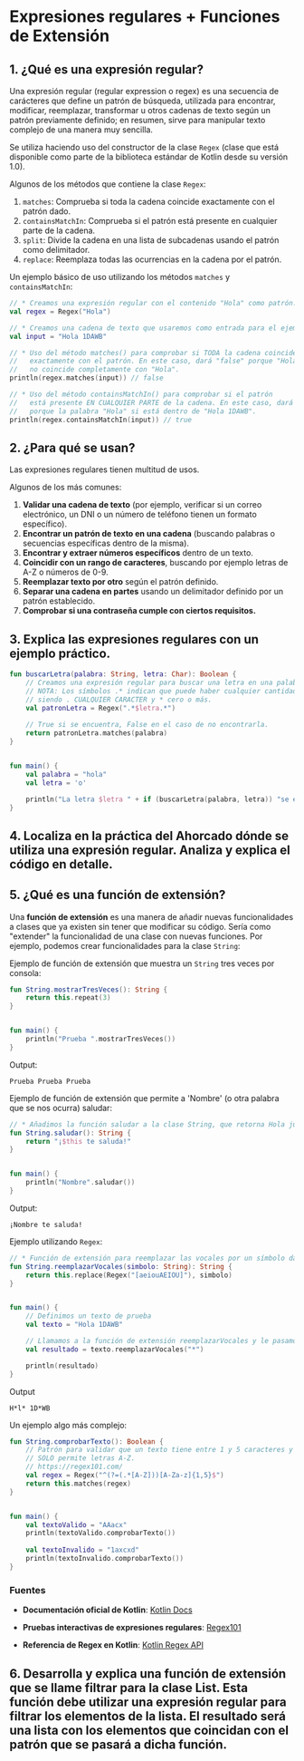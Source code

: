 # Expresiones regulares + Funciones de Extensión

## 1. ¿Qué es una expresión regular?
Una expresión regular (regular expression o regex) es una secuencia de carácteres que define un patrón de búsqueda, utilizada para encontrar, modificar, reemplazar, transformar u otros cadenas de texto según un patrón previamente definido; en resumen, sirve para manipular texto complejo de una manera muy sencilla.

Se utiliza haciendo uso del constructor de la clase `Regex` (clase que está disponible como parte de la biblioteca estándar de Kotlin desde su versión 1.0).

Algunos de los métodos que contiene la clase `Regex`:
1. `matches`: Comprueba si toda la cadena coincide exactamente con el patrón dado.
2. `containsMatchIn`: Comprueba si el patrón está presente en cualquier parte de la cadena.
3. `split`: Divide la cadena en una lista de subcadenas usando el patrón como delimitador.
4. `replace`: Reemplaza todas las ocurrencias en la cadena por el patrón.

Un ejemplo básico de uso utilizando los métodos `matches` y `containsMatchIn`:
```kotlin
// * Creamos una expresión regular con el contenido "Hola" como patrón.
val regex = Regex("Hola")

// * Creamos una cadena de texto que usaremos como entrada para el ejemplo.
val input = "Hola 1DAWB"

// * Uso del método matches() para comprobar si TODA la cadena coincide
//   exactamente con el patrón. En este caso, dará "false" porque "Hola 1DAWB"
//   no coincide completamente con "Hola".
println(regex.matches(input)) // false

// * Uso del método containsMatchIn() para comprobar si el patrón 
//   está presente EN CUALQUIER PARTE de la cadena. En este caso, dará "true"
//   porque la palabra "Hola" si está dentro de "Hola 1DAWB".
println(regex.containsMatchIn(input)) // true
```

## 2. ¿Para qué se usan?
Las expresiones regulares tienen multitud de usos.

Algunos de los más comunes:

1. **Validar una cadena de texto** (por ejemplo, verificar si un correo electrónico, un DNI o un número de teléfono tienen un formato específico).
2. **Encontrar un patrón de texto en una cadena** (buscando palabras o secuencias específicas dentro de la misma).
3. **Encontrar y extraer números específicos** dentro de un texto.
4. **Coincidir con un rango de caracteres**, buscando por ejemplo letras de A-Z o números de 0-9.
5. **Reemplazar texto por otro** según el patrón definido.
6. **Separar una cadena en partes** usando un delimitador definido por un patrón establecido.
7. **Comprobar si una contraseña cumple con ciertos requisitos.**

## 3. Explica las expresiones regulares con un ejemplo práctico.
```kotlin
fun buscarLetra(palabra: String, letra: Char): Boolean {
    // Creamos una expresión regular para buscar una letra en una palabra.
    // NOTA: Los símbolos .* indican que puede haber cualquier cantidad de caracteres antes de la parte que estamos buscando, incluidos 0 caracteres.
    // siendo . CUALQUIER CARACTER y * cero o más.
    val patronLetra = Regex(".*$letra.*")
    
    // True si se encuentra, False en el caso de no encontrarla.
    return patronLetra.matches(palabra)
}


fun main() {
    val palabra = "hola"
    val letra = 'o'

    println("La letra $letra " + if (buscarLetra(palabra, letra)) "se encuentra en la palabra." else "no se encuentra en la palabra.")
}
```

## 4. Localiza en la práctica del Ahorcado dónde se utiliza una expresión regular. Analiza y explica el código en detalle.

## 5. ¿Qué es una función de extensión?
Una **función de extensión** es una manera de añadir nuevas funcionalidades a clases que ya existen sin tener que modificar su código. Sería como "extender" la funcionalidad de una clase con nuevas funciones.
Por ejemplo, podemos crear funcionalidades para la clase `String`:

Ejemplo de función de extensión que muestra un `String` tres veces por consola:
```kotlin
fun String.mostrarTresVeces(): String {
    return this.repeat(3)
}


fun main() {
    println("Prueba ".mostrarTresVeces())
}
```
Output:
```
Prueba Prueba Prueba
```

Ejemplo de función de extensión que permite a 'Nombre' (o otra palabra que se nos ocurra) saludar:
```kotlin
// * Añadimos la función saludar a la clase String, que retorna Hola junto al String al que apliquemos la función.
fun String.saludar(): String {
    return "¡$this te saluda!"
}


fun main() {
    println("Nombre".saludar())
}

```
Output:
```
¡Nombre te saluda!
```

Ejemplo utilizando `Regex`:
```kotlin
// * Función de extensión para reemplazar las vocales por un símbolo dado.
fun String.reemplazarVocales(simbolo: String): String {
    return this.replace(Regex("[aeiouAEIOU]"), simbolo)
}


fun main() {
    // Definimos un texto de prueba
    val texto = "Hola 1DAWB"

    // Llamamos a la función de extensión reemplazarVocales y le pasamos el símbolo "*".
    val resultado = texto.reemplazarVocales("*")

    println(resultado)
}
```
Output
```
H*l* 1D*WB
```

Un ejemplo algo más complejo:
```kotlin
fun String.comprobarTexto(): Boolean {
    // Patrón para validar que un texto tiene entre 1 y 5 caracteres y al menos uno de ellos es mayúscula.
    // SOLO permite letras A-Z.
    // https://regex101.com/
    val regex = Regex("^(?=(.*[A-Z]))[A-Za-z]{1,5}$")
    return this.matches(regex)
}


fun main() {
    val textoValido = "AAacx"
    println(textoValido.comprobarTexto())
    
    val textoInvalido = "1axcxd"
    println(textoInvalido.comprobarTexto())
}
```

### Fuentes

- **Documentación oficial de Kotlin**: [Kotlin Docs](https://kotlinlang.org/docs/home.html)
  
- **Pruebas interactivas de expresiones regulares**: [Regex101](https://regex101.com/)
  
- **Referencia de Regex en Kotlin**: [Kotlin Regex API](https://kotlinlang.org/api/core/kotlin-stdlib/kotlin.text/-regex/) 

## 6. Desarrolla y explica una función de extensión que se llame filtrar para la clase List<String>. Esta función debe utilizar una expresión regular para filtrar los elementos de la lista. El resultado será una lista con los elementos que coincidan con el patrón que se pasará a dicha función.
